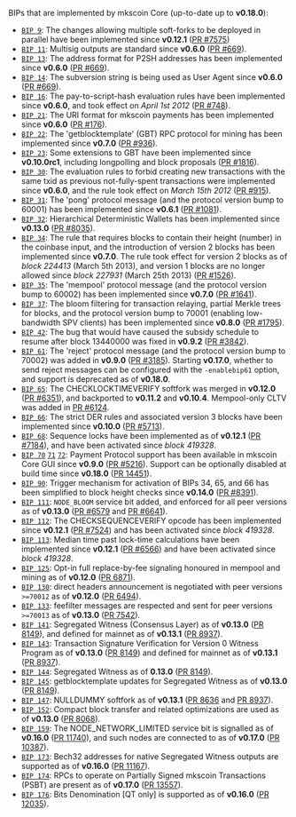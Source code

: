 BIPs that are implemented by mkscoin Core (up-to-date up to **v0.18.0**):

* [`BIP 9`](https://github.com/mkscoin/bips/blob/master/bip-0009.mediawiki): The changes allowing multiple soft-forks to be deployed in parallel have been implemented since **v0.12.1**  ([PR #7575](https://github.com/mkscoin/mkscoin/pull/7575))
* [`BIP 11`](https://github.com/mkscoin/bips/blob/master/bip-0011.mediawiki): Multisig outputs are standard since **v0.6.0** ([PR #669](https://github.com/mkscoin/mkscoin/pull/669)).
* [`BIP 13`](https://github.com/mkscoin/bips/blob/master/bip-0013.mediawiki): The address format for P2SH addresses has been implemented since **v0.6.0** ([PR #669](https://github.com/mkscoin/mkscoin/pull/669)).
* [`BIP 14`](https://github.com/mkscoin/bips/blob/master/bip-0014.mediawiki): The subversion string is being used as User Agent since **v0.6.0** ([PR #669](https://github.com/mkscoin/mkscoin/pull/669)).
* [`BIP 16`](https://github.com/mkscoin/bips/blob/master/bip-0016.mediawiki): The pay-to-script-hash evaluation rules have been implemented since **v0.6.0**, and took effect on *April 1st 2012* ([PR #748](https://github.com/mkscoin/mkscoin/pull/748)).
* [`BIP 21`](https://github.com/mkscoin/bips/blob/master/bip-0021.mediawiki): The URI format for mkscoin payments has been implemented since **v0.6.0** ([PR #176](https://github.com/mkscoin/mkscoin/pull/176)).
* [`BIP 22`](https://github.com/mkscoin/bips/blob/master/bip-0022.mediawiki): The 'getblocktemplate' (GBT) RPC protocol for mining has been implemented since **v0.7.0** ([PR #936](https://github.com/mkscoin/mkscoin/pull/936)).
* [`BIP 23`](https://github.com/mkscoin/bips/blob/master/bip-0023.mediawiki): Some extensions to GBT have been implemented since **v0.10.0rc1**, including longpolling and block proposals ([PR #1816](https://github.com/mkscoin/mkscoin/pull/1816)).
* [`BIP 30`](https://github.com/mkscoin/bips/blob/master/bip-0030.mediawiki): The evaluation rules to forbid creating new transactions with the same txid as previous not-fully-spent transactions were implemented since **v0.6.0**, and the rule took effect on *March 15th 2012* ([PR #915](https://github.com/mkscoin/mkscoin/pull/915)).
* [`BIP 31`](https://github.com/mkscoin/bips/blob/master/bip-0031.mediawiki): The 'pong' protocol message (and the protocol version bump to 60001) has been implemented since **v0.6.1** ([PR #1081](https://github.com/mkscoin/mkscoin/pull/1081)).
* [`BIP 32`](https://github.com/mkscoin/bips/blob/master/bip-0032.mediawiki): Hierarchical Deterministic Wallets has been implemented since **v0.13.0** ([PR #8035](https://github.com/mkscoin/mkscoin/pull/8035)).
* [`BIP 34`](https://github.com/mkscoin/bips/blob/master/bip-0034.mediawiki): The rule that requires blocks to contain their height (number) in the coinbase input, and the introduction of version 2 blocks has been implemented since **v0.7.0**. The rule took effect for version 2 blocks as of *block 224413* (March 5th 2013), and version 1 blocks are no longer allowed since *block 227931* (March 25th 2013) ([PR #1526](https://github.com/mkscoin/mkscoin/pull/1526)).
* [`BIP 35`](https://github.com/mkscoin/bips/blob/master/bip-0035.mediawiki): The 'mempool' protocol message (and the protocol version bump to 60002) has been implemented since **v0.7.0** ([PR #1641](https://github.com/mkscoin/mkscoin/pull/1641)).
* [`BIP 37`](https://github.com/mkscoin/bips/blob/master/bip-0037.mediawiki): The bloom filtering for transaction relaying, partial Merkle trees for blocks, and the protocol version bump to 70001 (enabling low-bandwidth SPV clients) has been implemented since **v0.8.0** ([PR #1795](https://github.com/mkscoin/mkscoin/pull/1795)).
* [`BIP 42`](https://github.com/mkscoin/bips/blob/master/bip-0042.mediawiki): The bug that would have caused the subsidy schedule to resume after block 13440000 was fixed in **v0.9.2** ([PR #3842](https://github.com/mkscoin/mkscoin/pull/3842)).
* [`BIP 61`](https://github.com/mkscoin/bips/blob/master/bip-0061.mediawiki): The 'reject' protocol message (and the protocol version bump to 70002) was added in **v0.9.0** ([PR #3185](https://github.com/mkscoin/mkscoin/pull/3185)). Starting **v0.17.0**, whether to send reject messages can be configured with the `-enablebip61` option, and support is deprecated as of **v0.18.0**.
* [`BIP 65`](https://github.com/mkscoin/bips/blob/master/bip-0065.mediawiki): The CHECKLOCKTIMEVERIFY softfork was merged in **v0.12.0** ([PR #6351](https://github.com/mkscoin/mkscoin/pull/6351)), and backported to **v0.11.2** and **v0.10.4**. Mempool-only CLTV was added in [PR #6124](https://github.com/mkscoin/mkscoin/pull/6124).
* [`BIP 66`](https://github.com/mkscoin/bips/blob/master/bip-0066.mediawiki): The strict DER rules and associated version 3 blocks have been implemented since **v0.10.0** ([PR #5713](https://github.com/mkscoin/mkscoin/pull/5713)).
* [`BIP 68`](https://github.com/mkscoin/bips/blob/master/bip-0068.mediawiki): Sequence locks have been implemented as of **v0.12.1**  ([PR #7184](https://github.com/mkscoin/mkscoin/pull/7184)), and have been activated since *block 419328*.
* [`BIP 70`](https://github.com/mkscoin/bips/blob/master/bip-0070.mediawiki) [`71`](https://github.com/mkscoin/bips/blob/master/bip-0071.mediawiki) [`72`](https://github.com/mkscoin/bips/blob/master/bip-0072.mediawiki): Payment Protocol support has been available in mkscoin Core GUI since **v0.9.0** ([PR #5216](https://github.com/mkscoin/mkscoin/pull/5216)). Support can be optionally disabled at build time since **v0.18.0** ([PR 14451](https://github.com/mkscoin/mkscoin/pull/14451)).
* [`BIP 90`](https://github.com/mkscoin/bips/blob/master/bip-0090.mediawiki): Trigger mechanism for activation of BIPs 34, 65, and 66 has been simplified to block height checks since **v0.14.0** ([PR #8391](https://github.com/mkscoin/mkscoin/pull/8391)).
* [`BIP 111`](https://github.com/mkscoin/bips/blob/master/bip-0111.mediawiki): `NODE_BLOOM` service bit added, and enforced for all peer versions as of **v0.13.0** ([PR #6579](https://github.com/mkscoin/mkscoin/pull/6579) and [PR #6641](https://github.com/mkscoin/mkscoin/pull/6641)).
* [`BIP 112`](https://github.com/mkscoin/bips/blob/master/bip-0112.mediawiki): The CHECKSEQUENCEVERIFY opcode has been implemented since **v0.12.1** ([PR #7524](https://github.com/mkscoin/mkscoin/pull/7524)) and has been activated since *block 419328*.
* [`BIP 113`](https://github.com/mkscoin/bips/blob/master/bip-0113.mediawiki): Median time past lock-time calculations have been implemented since **v0.12.1** ([PR #6566](https://github.com/mkscoin/mkscoin/pull/6566)) and have been activated since *block 419328*.
* [`BIP 125`](https://github.com/mkscoin/bips/blob/master/bip-0125.mediawiki): Opt-in full replace-by-fee signaling honoured in mempool and mining as of **v0.12.0** ([PR 6871](https://github.com/mkscoin/mkscoin/pull/6871)).
* [`BIP 130`](https://github.com/mkscoin/bips/blob/master/bip-0130.mediawiki): direct headers announcement is negotiated with peer versions `>=70012` as of **v0.12.0** ([PR 6494](https://github.com/mkscoin/mkscoin/pull/6494)).
* [`BIP 133`](https://github.com/mkscoin/bips/blob/master/bip-0133.mediawiki): feefilter messages are respected and sent for peer versions `>=70013` as of **v0.13.0** ([PR 7542](https://github.com/mkscoin/mkscoin/pull/7542)).
* [`BIP 141`](https://github.com/mkscoin/bips/blob/master/bip-0141.mediawiki): Segregated Witness (Consensus Layer) as of **v0.13.0** ([PR 8149](https://github.com/mkscoin/mkscoin/pull/8149)), and defined for mainnet as of **v0.13.1** ([PR 8937](https://github.com/mkscoin/mkscoin/pull/8937)).
* [`BIP 143`](https://github.com/mkscoin/bips/blob/master/bip-0143.mediawiki): Transaction Signature Verification for Version 0 Witness Program as of **v0.13.0** ([PR 8149](https://github.com/mkscoin/mkscoin/pull/8149)) and defined for mainnet as of **v0.13.1** ([PR 8937](https://github.com/mkscoin/mkscoin/pull/8937)).
* [`BIP 144`](https://github.com/mkscoin/bips/blob/master/bip-0144.mediawiki): Segregated Witness as of **0.13.0** ([PR 8149](https://github.com/mkscoin/mkscoin/pull/8149)).
* [`BIP 145`](https://github.com/mkscoin/bips/blob/master/bip-0145.mediawiki): getblocktemplate updates for Segregated Witness as of **v0.13.0** ([PR 8149](https://github.com/mkscoin/mkscoin/pull/8149)).
* [`BIP 147`](https://github.com/mkscoin/bips/blob/master/bip-0147.mediawiki): NULLDUMMY softfork as of **v0.13.1** ([PR 8636](https://github.com/mkscoin/mkscoin/pull/8636) and [PR 8937](https://github.com/mkscoin/mkscoin/pull/8937)).
* [`BIP 152`](https://github.com/mkscoin/bips/blob/master/bip-0152.mediawiki): Compact block transfer and related optimizations are used as of **v0.13.0** ([PR 8068](https://github.com/mkscoin/mkscoin/pull/8068)).
* [`BIP 159`](https://github.com/mkscoin/bips/blob/master/bip-0159.mediawiki): The NODE_NETWORK_LIMITED service bit is signalled as of **v0.16.0** ([PR 11740](https://github.com/mkscoin/mkscoin/pull/11740)), and such nodes are connected to as of **v0.17.0** ([PR 10387](https://github.com/mkscoin/mkscoin/pull/10387)).
* [`BIP 173`](https://github.com/mkscoin/bips/blob/master/bip-0173.mediawiki): Bech32 addresses for native Segregated Witness outputs are supported as of **v0.16.0** ([PR 11167](https://github.com/mkscoin/mkscoin/pull/11167)).
* [`BIP 174`](https://github.com/mkscoin/bips/blob/master/bip-0174.mediawiki): RPCs to operate on Partially Signed mkscoin Transactions (PSBT) are present as of **v0.17.0** ([PR 13557](https://github.com/mkscoin/mkscoin/pull/13557)).
* [`BIP 176`](https://github.com/mkscoin/bips/blob/master/bip-0176.mediawiki): Bits Denomination [QT only] is supported as of **v0.16.0** ([PR 12035](https://github.com/mkscoin/mkscoin/pull/12035)).

